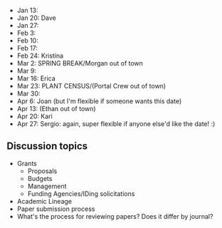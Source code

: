 * Jan 13: 
* Jan 20: Dave
* Jan 27: 
* Feb 3: 
* Feb 10: 
* Feb 17: 
* Feb 24: Kristina
* Mar 2: SPRING BREAK/Morgan out of town
* Mar 9: 
* Mar 16: Erica
* Mar 23: PLANT CENSUS/(Portal Crew out of town)
* Mar 30: 
* Apr 6: Joan (but I'm flexible if someone wants this date)
* Apr 13: (Ethan out of town)
* Apr 20: Kari
* Apr 27: Sergio: again, super flexible if anyone else'd like the date! :)

## Discussion topics

* Grants
    * Proposals
    * Budgets
    * Management
    * Funding Agencies/IDing solicitations
* Academic Lineage
* Paper submission process
* What's the process for reviewing papers? Does it differ by journal?